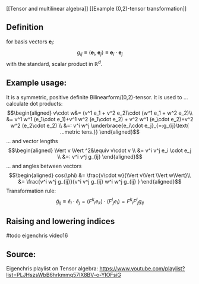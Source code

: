 [[Tensor and multilinear algebra]]
[[Example (0,2)-tensor transformation]]


## Definition 
for basis vectors $\boldsymbol{e}_i$:
$$g_{ij} \equiv \left\langle \boldsymbol{e}_i , \boldsymbol{e}_j \right \rangle \equiv \boldsymbol{e}_i \cdot \boldsymbol{e}_j$$
with the standard, scalar product in $\mathbb{R}^d$.

## Example usage:
It is a symmetric, positive definite Bilinearform/(0,2)-tensor. It is used to 
... calculate dot products:
$$\begin{aligned}
    v\cdot w&= (v^1 e_1 + v^2 e_2)\cdot (w^1 e_1 + w^2 e_2)\\
    &= v^1 w^1 (e_1\cdot e_1)+v^1 w^2 (e_1\cdot e_2) + v^2 w^1 (e_\cdot e_2)+v^2 w^2 (e_2\cdot e_2) \\
    &=: v^i w^j \underbrace{e_i\cdot  e_j}_{=:g_{ij}\text{ ...metric tens.}}
\end{aligned}$$
... and vector lengths 
$$\begin{aligned}
    \Vert v \Vert ^2&\equiv v\cdot v \\
    &= v^i v^j e_i \cdot e_j \\
    &=: v^i v^j g_{ij}
\end{aligned}$$
... and angles between vectors
$$\begin{aligned}
    cos(\phi) &= \frac{v\cdot w}{\Vert v\Vert \Vert w\Vert}\\
    &= \frac{v^i w^j g_{ij}}{v^i v^j g_{ij} w^i w^j g_{ij} }
\end{aligned}$$
Transformation rule:
$$
    \tilde g_{ij} \equiv \tilde e_i\cdot \tilde e_j =( {F^k}_ie_k)\cdot  ( {F^l}_j e_l) = {F^k}_i{F^l}_j g_{ij}
$$


## Raising and lowering indices
#todo eigenchris video16


## Source:
Eigenchris playlist on Tensor algebra: https://www.youtube.com/playlist?list=PLJHszsWbB6hrkmmq57lX8BV-o-YIOFsiG